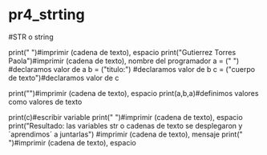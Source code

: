 # pr4_strting
#STR o string

print(" ")#imprimir (cadena de texto), espacio
print("Gutierrez Torres Paola")#imprimir (cadena de texto), nombre del programador 
a = (" ") #declaramos valor de a 
b = ("titulo:") #declaramos valor de b 
c = ("cuerpo de texto")#declaramos valor de c 

print("")#imprimir (cadena de texto), espacio
print(a,b,a)#definimos valores como valores de texto

print(c)#escribir variable 
print(" ")#imprimir (cadena de texto), espacio
print("Resultado: las variables str o cadenas de texto se desplegaron y ´aprendimos´ a juntarlas") #imprimir (cadena de texto), mensaje
print(" ")#imprimir (cadena de texto), espacio
